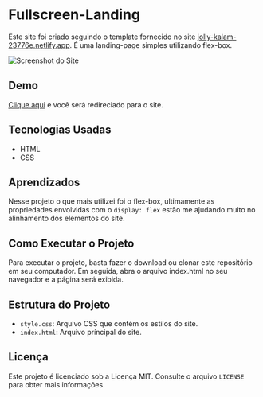 # Fullscreen-Landing

 Este site foi criado seguindo o template fornecido no site [jolly-kalam-23776e.netlify.app](https://jolly-kalam-23776e.netlify.app). É uma landing-page simples utilizando flex-box.
 
 ![Screenshot do Site](https://imgur.com/KhOs7UN.png)

## Demo

[Clique aqui](https://allan-carlos.github.io/Fullscreen-Landing/) e você será redireciado para o site.

## Tecnologias Usadas

- HTML
- CSS

## Aprendizados

Nesse projeto o que mais utilizei foi o flex-box, ultimamente as propriedades envolvidas com o `display: flex` estão me ajudando muito no alinhamento dos elementos do site.

## Como Executar o Projeto

Para executar o projeto, basta fazer o download ou clonar este repositório em seu computador. Em seguida, abra o arquivo index.html no seu navegador e a página será exibida.

## Estrutura do Projeto

- `style.css`: Arquivo CSS que contém os estilos do site.
- `index.html`: Arquivo príncipal do site.

## Licença

Este projeto é licenciado sob a Licença MIT. Consulte o arquivo `LICENSE` para obter mais informações.


